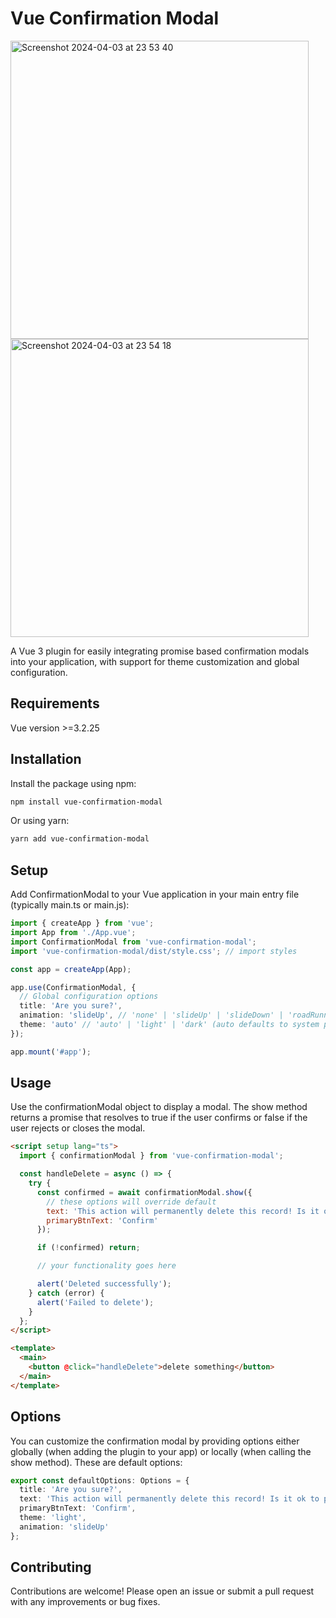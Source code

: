 # Vue Confirmation Modal

<img width="477" alt="Screenshot 2024-04-03 at 23 53 40" src="https://github.com/Muhamed-M/vue-confirmation-modal/assets/80977652/fc3e69d0-20c8-4093-8cf1-59b7d3887231">
<img width="477" alt="Screenshot 2024-04-03 at 23 54 18" src="https://github.com/Muhamed-M/vue-confirmation-modal/assets/80977652/3694bfec-f0b3-4d32-8521-8b2b2700f71b">

A Vue 3 plugin for easily integrating promise based confirmation modals into your application, with support for theme customization and global configuration.

## Requirements

Vue version >=3.2.25

## Installation

Install the package using npm:

```bash
npm install vue-confirmation-modal
```

Or using yarn:

```bash
yarn add vue-confirmation-modal
```

## Setup

Add ConfirmationModal to your Vue application in your main entry file (typically main.ts or main.js):

```ts
import { createApp } from 'vue';
import App from './App.vue';
import ConfirmationModal from 'vue-confirmation-modal';
import 'vue-confirmation-modal/dist/style.css'; // import styles

const app = createApp(App);

app.use(ConfirmationModal, {
  // Global configuration options
  title: 'Are you sure?',
  animation: 'slideUp', // 'none' | 'slideUp' | 'slideDown' | 'roadRunner' | 'bounce'
  theme: 'auto' // 'auto' | 'light' | 'dark' (auto defaults to system preference)
});

app.mount('#app');
```

## Usage

Use the confirmationModal object to display a modal. The show method returns a promise that resolves to true if the user confirms or false if the user rejects or closes the modal.

```html
<script setup lang="ts">
  import { confirmationModal } from 'vue-confirmation-modal';

  const handleDelete = async () => {
    try {
      const confirmed = await confirmationModal.show({
        // these options will override default
        text: 'This action will permanently delete this record! Is it ok to proceed?',
        primaryBtnText: 'Confirm'
      });

      if (!confirmed) return;

      // your functionality goes here

      alert('Deleted successfully');
    } catch (error) {
      alert('Failed to delete');
    }
  };
</script>

<template>
  <main>
    <button @click="handleDelete">delete something</button>
  </main>
</template>
```

## Options

You can customize the confirmation modal by providing options either globally (when adding the plugin to your app) or locally (when calling the show method).
These are default options:

```ts
export const defaultOptions: Options = {
  title: 'Are you sure?',
  text: 'This action will permanently delete this record! Is it ok to proceed?',
  primaryBtnText: 'Confirm',
  theme: 'light',
  animation: 'slideUp'
};
```

## Contributing

Contributions are welcome! Please open an issue or submit a pull request with any improvements or bug fixes.
